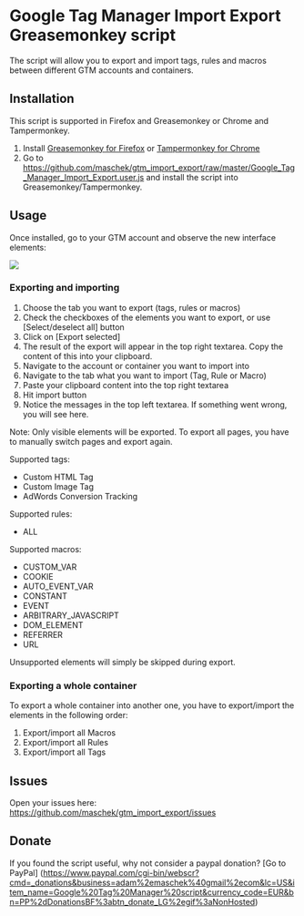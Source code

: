 Google Tag Manager Import Export Greasemonkey script
=================

The script will allow you to export and import tags, rules and macros between
different GTM accounts and containers.


## Installation


This script is supported in Firefox and Greasemonkey or Chrome and Tampermonkey. 

 1. Install [Greasemonkey for Firefox](https://addons.mozilla.org/en-US/firefox/addon/greasemonkey/) or [Tampermonkey for Chrome](https://chrome.google.com/webstore/detail/tampermonkey/dhdgffkkebhmkfjojejmpbldmpobfkfo?hl=en)
 2. Go to https://github.com/maschek/gtm_import_export/raw/master/Google_Tag_Manager_Import_Export.user.js and install the script into Greasemonkey/Tampermonkey.

## Usage

Once installed, go to your GTM account and observe the new interface elements:

![](https://github.com/maschek/gtm_import_export/raw/master/images/overview.png)

### Exporting and importing

1. Choose the tab you want to export (tags, rules or macros)
2. Check the checkboxes of the elements you want to export, or use [Select/deselect all] button
3. Click on [Export selected]
4. The result of the export will appear in the top right textarea. Copy the content of this into your clipboard.
5. Navigate to the account or container you want to import into
6. Navigate to the tab what you want to import (Tag, Rule or Macro)
7. Paste your clipboard content into the top right textarea
8. Hit import button
9. Notice the messages in the top left textarea. If something went wrong, you will see here.

Note: Only visible elements will be exported. To export all pages, you have to manually switch pages and export again.

Supported tags:
* Custom HTML Tag
* Custom Image Tag
* AdWords Conversion Tracking


Supported rules:
* ALL

Supported macros:
* CUSTOM_VAR
* COOKIE
* AUTO_EVENT_VAR
* CONSTANT
* EVENT
* ARBITRARY_JAVASCRIPT
* DOM_ELEMENT
* REFERRER
* URL

Unsupported elements will simply be skipped during export.

### Exporting a whole container

To export a whole container into another one, you have to export/import the elements in the following order:
1. Export/import all Macros
2. Export/import all Rules
3. Export/import all Tags

## Issues

Open your issues here:
https://github.com/maschek/gtm_import_export/issues

## Donate

If you found the script useful, why not consider a paypal donation?
[Go to PayPal] (https://www.paypal.com/cgi-bin/webscr?cmd=_donations&business=adam%2emaschek%40gmail%2ecom&lc=US&item_name=Google%20Tag%20Manager%20script&currency_code=EUR&bn=PP%2dDonationsBF%3abtn_donate_LG%2egif%3aNonHosted)
